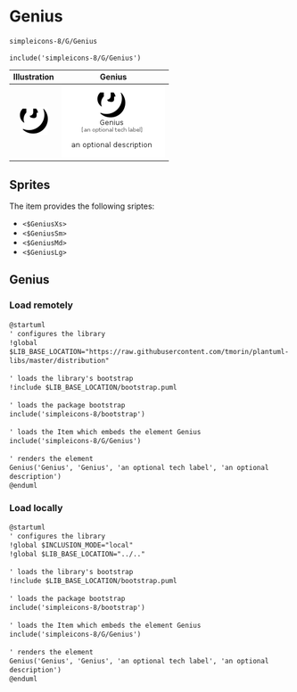 # Genius


```text
simpleicons-8/G/Genius
```

```text
include('simpleicons-8/G/Genius')
```



| Illustration | Genius |
| :---: | :---: |
| ![illustration for Illustration](../../simpleicons-8/G/Genius.png) | ![illustration for Genius](../../simpleicons-8/G/Genius.Local.png) |



## Sprites
The item provides the following sriptes:

- `<$GeniusXs>`
- `<$GeniusSm>`
- `<$GeniusMd>`
- `<$GeniusLg>`





## Genius

### Load remotely
```plantuml
@startuml
' configures the library
!global $LIB_BASE_LOCATION="https://raw.githubusercontent.com/tmorin/plantuml-libs/master/distribution"

' loads the library's bootstrap
!include $LIB_BASE_LOCATION/bootstrap.puml

' loads the package bootstrap
include('simpleicons-8/bootstrap')

' loads the Item which embeds the element Genius
include('simpleicons-8/G/Genius')

' renders the element
Genius('Genius', 'Genius', 'an optional tech label', 'an optional description')
@enduml
```

### Load locally
```plantuml
@startuml
' configures the library
!global $INCLUSION_MODE="local"
!global $LIB_BASE_LOCATION="../.."

' loads the library's bootstrap
!include $LIB_BASE_LOCATION/bootstrap.puml

' loads the package bootstrap
include('simpleicons-8/bootstrap')

' loads the Item which embeds the element Genius
include('simpleicons-8/G/Genius')

' renders the element
Genius('Genius', 'Genius', 'an optional tech label', 'an optional description')
@enduml
```

